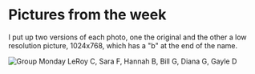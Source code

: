 # Pictures from the week

I put up two versions of each photo, one the original and the other a low resolution picture, 1024x768, 
which has a "b" at the end of the name.

![Group Monday](2023-06-19%2013.27.53.jpg)
LeRoy C, Sara F, Hannah B, Bill G, Diana G, Gayle D<br>

[//]: # (Needed the %20 for the space in the image name.  Long form below worked too.)
[//]: # (https://github.com/gabella/VandyQuarkNet/blob/master/quarknet2023/pics/2023-06-19%2013.27.53.jpg)

[comment]: <> (This is a comment, it will not be included)
[comment]: <> (in  the output file unless you use it in)
[comment]: <> (a reference style link.)

[//]: <> (This is also a comment.)

[//]: # (This may be the most platform independent comment)
